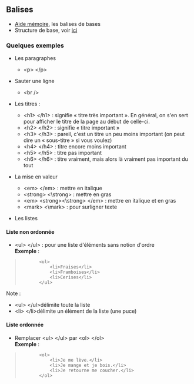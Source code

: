 ## Balises
- [Aide mémoire](https://htmlcheatsheet.com/), les balises de bases
- Structure de base, voir [ici](https://github.com/TahiriNadia/ElleCode-ACM/blob/master/exemple/struct.html)

### Quelques exemples
- Les paragraphes 
     * \<p> \</p>

- Sauter une ligne
     * \<br />

- Les titres : 
    * \<h1> \</h1> :  signifie « titre très important ». En général, on s'en sert pour afficher le titre de la page au début de celle-ci.
    * \<h2> \</h2> : signifie « titre important »
    * \<h3> \</h3> : pareil, c'est un titre un peu moins important (on peut dire un « sous-titre » si vous voulez)
    * \<h4> \</h4> : titre encore moins important
    * \<h5> \</h5> : titre pas important
    * \<h6> \</h6> : titre vraiment, mais alors là vraiment pas important du tout

- La mise en valeur
    * \<em> \</em> : mettre en italique
    * \<strong> \<\strong> : mettre en gras
    * \<em> \<strong>\<\strong> \</em> : mettre en italique et en gras
    * \<mark> \<\mark> : pour surligner texte
    
- Les listes
#### Liste non ordonnée
- \<ul> \</ul> : pour une liste d'éléments sans notion d'ordre <br>
        __Exemple__ : 
>            <ul>
>                <li>Fraises</li>
>                <li>Framboises</li>
>                <li>Cerises</li>
>            </ul>

Note :
- \<ul> \</ul>délimite toute la liste
- \<li> \</li>délimite un élément de la liste (une puce)
    
#### Liste ordonnée
- Remplacer \<ul> \</ul> par \<ol> \</ol> <br>
        __Exemple__ : 
>            <ol>
>                <li>Je me lève.</li>
>                <li>Je mange et je bois.</li>
>                <li>Je retourne me coucher.</li>
>            </ol>   
  
